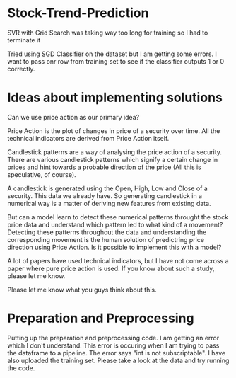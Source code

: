 # Stock-Trend-Prediction

SVR with Grid Search was taking way too long for training so I had to terminate it 

Tried using SGD Classifier on the dataset but I am getting some errors. I want to pass onr row from training set to see if the classifier outputs 1 or 0 correctly.

# Ideas about implementing solutions

Can we use price action as our primary idea? 

Price Action is the plot of changes in price of a security over time. All the technical indicators are derived from Price Action itself. 

Candlestick patterns are a way of analysing the price action of a security. There are various candlestick patterns which signify a certain change in prices and hint towards a probable direction of the price (All this is speculative, of course). 

A candlestick is generated using the Open, High, Low and Close of a security. This data we already have. So generating candlestick in a numerical way is a matter of deriving new features from existing data. 

But can a model learn to detect these numerical patterns throught the stock price data and understand which pattern led to what kind of a movement? Detecting these patterns throughout the data and understanding the corresponding movement is the human solution of predictring price direction using Price Action. Is it possible to implement this with a model?

A lot of papers have used technical indicators, but I have not come across a paper where pure price action is used. If you know about  such a study, please let me know.

Please let me know what you guys think about this.


# Preparation and Preprocessing

Putting up the preparation and preprocessing code. I am getting an error which I don't understand. This error is occuring when I am trying to pass the dataframe to a pipeline. The error says "int is not subscriptable". I have also uploaded the training set. Please take a look at the data and try running the code. 
